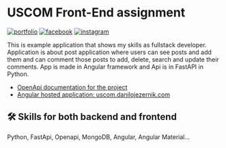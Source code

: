 # USCOM Front-End assignment

[![portfolio](https://img.shields.io/badge/my_portfolio-000?style=for-the-badge&logo=ko-fi&logoColor=white)](https://danilojezernik.com/)
[![facebook](https://img.shields.io/badge/facebook-0A66C2?style=for-the-badge&logo=facebook&logoColor=white)](https://www.linkedin.com/)
[![instagram](https://img.shields.io/badge/instagram-red?style=for-the-badge&logo=instagram&logoColor=white)](https://twitter.com/)

This is example application that shows my skills as fullstack developer.
Application is about post application where users can see posts and add them and can comment those posts to add, delete, search and update their comments.
App is made in Angular framework and Api is in FastAPI in Python.

- [OpenApi documentation for the project](https://uscom-backend-41170fa07922.herokuapp.com/docs)
- [Angular hosted application: uscom.danilojezernik.com](http://uscom.danilojezernik.com/)

## 🛠 Skills for both backend and frontend

Python, FastApi, Openapi, MongoDB, Angular, Angular Material...
